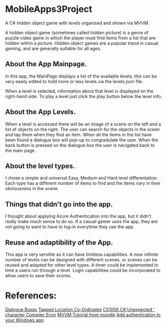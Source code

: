 # MobileApps3Project

A C# hidden object game with levels organised and shown via MVVM.

A hidden object game (sometimes called hidden picture) is a genre of puzzle video game in which the player must find items from a list that are hidden within a picture. 
Hidden object games are a popular trend in casual gaming, and are generally suitable for all ages.

## About the App Mainpage.
In this app, the MainPage displays a list of the available levels, this can be very easily edited to hold more or less levels via the levels.json file.

When a level is selected, information about that level is displayed on the right-hand side.
To play a level just click the play button below the level info.

## About the App Levels.
When a level is accessed there will be an image of a scene on the left and a list of objects on the right.
The user can search for the objects in the sceen and tap them when they find an item.
When all the items in the list have been found a dialogue box will pop-up to congradulate the user.
When the back button is pressed on the dialogue box the user is navigated back to the main page. 

## About the level types.
I chose a simple and universal Easy, Medium and Hard level differentation.
Each type has a different number of items to find and the items vary in their obviousness in the scene.

## Things that didn't go into the app.
I thought about applying Azure Authentication into the app, but it didn't really make much sense to do so. If a casual gamer uses the app, they are not going to want to have to log-in everytime they use the app.

## Reuse and adaptibility of the App.
This app is very versitile as it can have limitless capabilities.
A near infinite number of levels can be designed with different scenes, or scenes can be reused and adapted for other level types.
A timer could be implemented to time a users run through a level.
Login capabilities could be incorporated to allow users to save their scores.

# References:
[Dialogue Boxes](https://msdn.microsoft.com/library/windows/apps/br208674)
[Tapped Location Co-Ordinates](http://stackoverflow.com/questions/13674162/setting-position-of-a-uielement-for-a-windows-8-xaml-app)
[CS1056  C# Unexpected ' character Compiler Error](https://msdn.microsoft.com/en-us/library/59k0x971.aspx)
[MVVM Tutorial from moodle](https://learnonline.gmit.ie/pluginfile.php/177769/mod_resource/content/0/LAB2b-Problems.pdf)
[Add authentication to your Windows app](https://docs.microsoft.com/en-us/azure/app-service-mobile/app-service-mobile-windows-store-dotnet-get-started-users)
